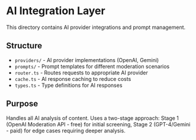 # AI Integration Layer

This directory contains AI provider integrations and prompt management.

## Structure

- `providers/` - AI provider implementations (OpenAI, Gemini)
- `prompts/` - Prompt templates for different moderation scenarios
- `router.ts` - Routes requests to appropriate AI provider
- `cache.ts` - AI response caching to reduce costs
- `types.ts` - Type definitions for AI responses

## Purpose

Handles all AI analysis of content. Uses a two-stage approach: Stage 1 (OpenAI Moderation API - free) for initial screening, Stage 2 (GPT-4/Gemini - paid) for edge cases requiring deeper analysis.
